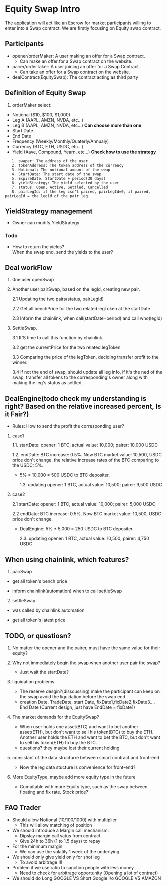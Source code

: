 # Equity Swap Intro

The application will act like an Escrow for market participants willing to enter into a Swap contract.
We are firstly focusing on Equity swap contract.

## Participants

- opener/orderMaker: A user making an offer for a Swap contract.
  - Can make an offer for a Swap contract on the website.
- pairer/orderTaker: A user joining an offer for a Swap Contract.
  - Can take an offer for a Swap contract on the website.
- dealContract(EquitySwap): The contract acting as third party
  
## Definition of Equity Swap

1. orderMaker select:

- Notional ($10, $100, $1,000)
- Leg A (AAPL, AMZN, NVDA, etc...)
- Leg B (AAPL, AMZN, NVDA, etc...) **Can choose more than one**
- Start Date
- End Date
- Frequency (Weekly/Monthly/Quaterly/Annualy)
- Currency (BTC, ETH, USDC, etc...)
- Yield (Aave, Compound, Yearn, etc...) **Check how to use the strategy**

```solidity
   1. swaper: The address of the user
   2. tokenAddress: The token address of the currency
   3. Notional: The notional amount of the swap
   4. StartDate: The start date of the swap
   5. ExpireDate: StartDate + period(30 days)
   6. yieldStrategy: The yield selected by the user
   7. status: Open, Active, Settled, Cancelled
   8. pairLegId: if the leg isn't paired, pairLegId=0, if paired, pairLegId = the legId of the pair leg
```

## YieldStrategy management

- Owner can modify YieldStrategy

### Todo

- How to return the yields?  
  When the swap end, send the yields to the user?

## Deal workFlow

1. 0ne user openSwap
2. Another user pairSwap, based on the legId, creating new pair.

   2.1 Updating the two pairs(status, pairLegId)

   2.2 Get all benchPrice for the two related legToken at the startDate

   2.3 Inform the chainlink, when call(startDate+period) and call who(legId)

3. SettleSwap.

   3.1 It'S time to call this function by chainlink.

   3.2 get the currentPrice for the two related legToken.

   3.3 Comparing the price of the legToken, deciding transfer profit to the winner.

   3.4 if not the end of swap, should update all leg info, if it's the ned of the swap, transfer all tokens to the
   corresponding's owner along with making the leg's status as settled.

## DealEngine(todo check my understanding is right? Based on the relative increased percent, Is it Fair?)

- Rules: How to send the profit the corresponding user?

1.  case1

    1.1. startDate: opener: 1 BTC, actual value: 10,000; pairer: 10,000 USDC

    1.2. endDate: BTC increase: 0.5%. Now BTC market value: 10,500, USDC price don't change. the relative increase rates
    of the BTC comparing to the USDC: 5%.

    - 5% \* 10,000 = 500 USDC to BTC depositer.

      1.3. updating opener: 1 BTC, actual value: 10,500; pairer: 9,500 USDC

2.  case2

    2.1 startDate: opener: 1 BTC, actual value: 10,000; pairer: 5,000 USDC

    2.2 endDate: BTC increase: 0.5%. Now BTC market value: 10,500, USDC price don't change.

    - DealEngine: 5% \* 5,000 = 250 USDC to BTC depositer.

      2.3. updating opener: 1 BTC, actual value: 10,500; pairer: 4,750 USDC

## When using chainlink, which features?

1.  pairSwap

- get all token's bench price

* inform chainlink(automation) when to call settleSwap

2.  settleSwap

- was called by chainlink automation

* get all token's latest price

## TODO, or questiosn?

1. No matter the opener and the pairer, must have the same value for their equity?
2. Why not immediately begin the swap when another user pair the swap?
   - Just wait the startDate?
3. liquidation problems.

   - The reserve desgin?(disscussing) make the participant can keep on the swap avoid the liquidation before the swap
     end.

   * creation Date, TradeDate, start Date, fixDate1,fixDate2,fixDate3.... End Date (Current design, just have EndDate =
     fixDate1)

4. The market demands for the EquitySwap?

   - When user holds one asset(BTC) and want to bet another asset(ETH), but don't want to sell his token(BTC) to buy the
     ETH. Another user holds the ETH and want to bet the BTC, but don't want to sell his token(ETH) to buy the BTC.

   * questions? they maybe lost their current holding

5. consistant of the data structurre between smart contract and front-end

   - Now the leg data stucture is convenience for front-end?

6. More EquityType, maybe add more equity type in the future
   - Compitable with more Equity type, such as the swap between floating and fix rate. Stock price?

## FAQ Trader

- Should allow Notional (10/100/1000) with multiplier
  - This will allow matching of position
- We should introduce a Margin call mechanism:
  - Dipslay margin call satus from contract
  - Give 24h to 36h (1 to 1.5 days) to repay
- For the minimum margin
  - We can use the volatily 1 week of the underlying
- We should only give yield only for shot leg
  - To avoid arbitrage !!!
- Problem if we use ratio to sanction people with less money
  - Need to check for arbitrage opportunity (Opening a lot of contract)
- We should do Long GOOGLE VS Short Google i/o GOOGLE VS AMAZON
